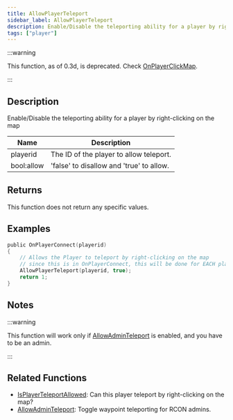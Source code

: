 ```yaml
---
title: AllowPlayerTeleport
sidebar_label: AllowPlayerTeleport
description: Enable/Disable the teleporting ability for a player by right-clicking on the map.
tags: ["player"]
---
```


:::warning

This function, as of 0.3d, is deprecated. Check [OnPlayerClickMap](../callbacks/OnPlayerClickMap).

:::

## Description

Enable/Disable the teleporting ability for a player by right-clicking on the map

| Name       | Description                              |
| ---------- | ---------------------------------------- |
| playerid   | The ID of the player to allow teleport.  |
| bool:allow | 'false' to disallow and 'true' to allow. |

## Returns

This function does not return any specific values.

## Examples

```c
public OnPlayerConnect(playerid)
{
    // Allows the Player to teleport by right-clicking on the map
    // since this is in OnPlayerConnect, this will be done for EACH player
    AllowPlayerTeleport(playerid, true);
    return 1;
}
```

## Notes

:::warning

This function will work only if [AllowAdminTeleport](AllowAdminTeleport) is enabled, and you have to be an admin.

:::

## Related Functions

- [IsPlayerTeleportAllowed](IsPlayerTeleportAllowed): Can this player teleport by right-clicking on the map?
- [AllowAdminTeleport](AllowAdminTeleport): Toggle waypoint teleporting for RCON admins.
